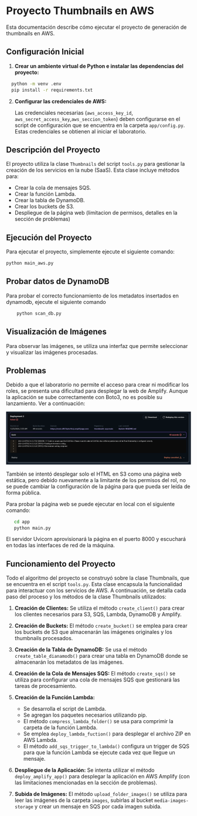 # Proyecto Thumbnails en AWS 

Esta documentación describe cómo ejecutar el proyecto de generación de thumbnails en AWS.

## Configuración Inicial

1. **Crear un ambiente virtual de Python e instalar las dependencias del proyecto:**

 ```bash
   python -m venv .env
   pip install -r requirements.txt
```
2. **Configurar las credenciales de AWS:**

   Las credenciales necesarias (`aws_access_key_id`, `aws_secret_access_key`,`aws_seccion_token`) deben configurarse en el script de configuración que se encuentra en la carpeta `app/config.py`. Estas credenciales se obtienen al iniciar el laboratorio.

## Descripción del Proyecto

El proyecto utiliza la clase `Thumbnails` del script `tools.py` para gestionar la creación de los servicios en la nube (SaaS). Esta clase incluye métodos para:

- Crear la cola de mensajes SQS.
- Crear la función Lambda.
- Crear la tabla de DynamoDB.
- Crear los buckets de S3.
- Despliegue de la página web (limitacion de permisos, detalles en la sección de problemas)

## Ejecución del Proyecto

Para ejecutar el proyecto, simplemente ejecute el siguiente comando:

```bash
python main_aws.py
```

## Probar datos de DynamoDB

Para probar el correcto funcionamiento de los metadatos insertados en dynamodb, ejecute el siguiente comando

```bash
    python scan_db.py
```

## Visualización de Imágenes

Para observar las imágenes, se utiliza una interfaz que permite seleccionar y visualizar las imágenes procesadas.

## Problemas

Debido a que el laboratorio no permite el acceso para crear ni modificar los roles, se presenta una dificultad para 
desplegar la web de Amplify. Aunque la aplicación se sube correctamente con Boto3, no es posible su lanzamiento. Ver a continuación:


![Error Amplify](comprobantes/Amplify_error.png)

También se intentó desplegar solo el HTML en S3 como una página web estática, pero debido nuevamente a la limitante de los permisos del rol, no se puede cambiar 
la configuración de la página para que pueda ser leída de forma pública.

Para probar la página web se puede ejecutar en local con el siguiente comando: 

```bash
   cd app
   python main.py
```

El servidor Uvicorn aprovisionará la página en el puerto 8000 y escuchará en todas las interfaces de red de la máquina.

## Funcionamiento del Proyecto

Todo el algoritmo del proyecto se construyó sobre la clase Thumbnails, que se encuentra en el script `tools.py`. Esta clase encapsula la funcionalidad para interactuar con los servicios de AWS. A continuación, se detalla cada paso del proceso y los métodos de la clase Thumbnails utilizados:

1. **Creación de Clientes:**
   Se utiliza el método `create_client()` para crear los clientes necesarios para S3, SQS, Lambda, DynamoDB y Amplify.

2. **Creación de Buckets:**
   El método `create_bucket()` se emplea para crear los buckets de S3 que almacenarán las imágenes originales y los thumbnails procesados.

3. **Creación de la Tabla de DynamoDB:**
   Se usa el método `create_table_dianamodb()` para crear una tabla en DynamoDB donde se almacenarán los metadatos de las imágenes.

4. **Creación de la Cola de Mensajes SQS:**
   El método `create_sqs()` se utiliza para configurar una cola de mensajes SQS que gestionará las tareas de procesamiento.

5. **Creación de la Función Lambda:**
   - Se desarrolla el script de Lambda.
   - Se agregan los paquetes necesarios utilizando pip.
   - El método `compress_lambda_folder()` se usa para comprimir la carpeta de la función Lambda.
   - Se emplea `deploy_lambda_fuction()` para desplegar el archivo ZIP en AWS Lambda.
   - El método `add_sqs_trigger_to_lambda()` configura un trigger de SQS para que la función Lambda se ejecute cada vez que llegue un mensaje.

6. **Despliegue de la Aplicación:**
   Se intenta utilizar el método `deploy_amplify_app()` para desplegar la aplicación en AWS Amplify (con las limitaciones mencionadas en la sección de problemas).

7. **Subida de Imágenes:**
   El método `upload_folder_images()` se utiliza para leer las imágenes de la carpeta `images`, subirlas al bucket `media-images-storage` y crear un mensaje en SQS por cada imagen subida.
